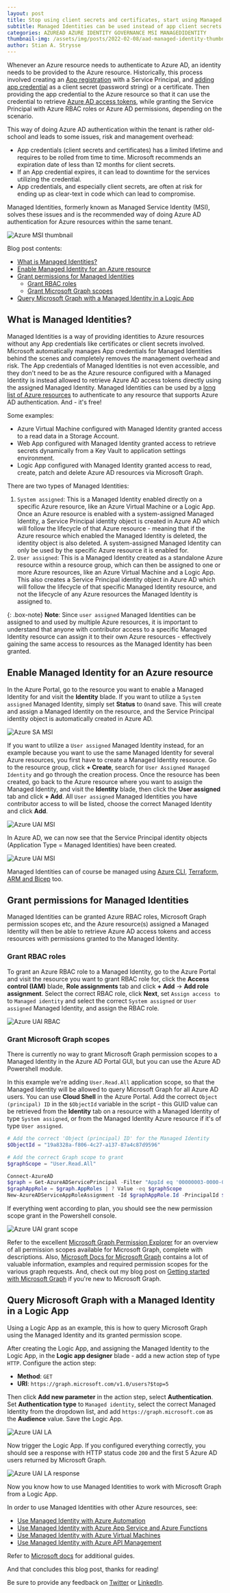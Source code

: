 ```yaml
---
layout: post
title: Stop using client secrets and certificates, start using Managed Identities
subtitle: Managed Identities can be used instead of app client secrets and certificates for Azure resources authenticating to Azure AD. Let's look at what a Managed Identity is and how to use it.
categories: AZUREAD AZURE IDENTITY GOVERNANCE MSI MANAGEDIDENTITY
thumbnail-img: /assets/img/posts/2022-02-08/aad-managed-identity-thumbnail.png
author: Stian A. Strysse
---
```


Whenever an Azure resource needs to authenticate to Azure AD, an identity needs to be provided to the Azure resource. Historically, this process involved creating an [App registration](https://docs.microsoft.com/en-us/azure/active-directory/develop/app-objects-and-service-principals#application-object) with a Service Principal, and [adding app credential](https://docs.microsoft.com/en-us/azure/active-directory/develop/quickstart-register-app#add-credentials) as a client secret (password string) or a certificate. Then providing the app credential to the Azure resource so that it can use the credential to retrieve [Azure AD access tokens](https://docs.microsoft.com/en-us/azure/active-directory/develop/access-tokens), while granting the Service Principal with Azure RBAC roles or Azure AD permissions, depending on the scenario.

This way of doing Azure AD authentication within the tenant is rather old-school and leads to some issues, risk and management overhead:

- App credentials (client secrets and certificates) has a limited lifetime and requires to be rolled from time to time. Microsoft recommends an expiration date of less than 12 months for client secrets.
- If an App credential expires, it can lead to downtime for the services utilizing the credential.
- App credentials, and especially client secrets, are often at risk for ending up as clear-text in code which can lead to compromise.

Managed Identities, formerly known as Managed Service Identity (MSI), solves these issues and is the recommended way of doing Azure AD authentication for Azure resources within the same tenant.

![Azure MSI thumbnail](/assets/img/posts/2022-02-08/aad-managed-identity-thumbnail.png)

Blog post contents:

- [What is Managed Identities?](#what-is-managed-identities)
- [Enable Managed Identity for an Azure resource](#enable-managed-identity-for-an-azure-resource)
- [Grant permissions for Managed Identities](#grant-permissions-for-managed-identities)
    - [Grant RBAC roles](#grant-rbac-roles)
    - [Grant Microsoft Graph scopes](#grant-microsoft-graph-scopes)
- [Query Microsoft Graph with a Managed Identity in a Logic App](#query-microsoft-graph-with-a-managed-identity-in-a-logic-app)


## What is Managed Identities?

Managed Identities is a way of providing identities to Azure resources without any App credentials like certificates or client secrets involved. Microsoft automatically manages App credentials for Managed Identities behind the scenes and completely removes the management overhead and risk. The App credentials of Managed Identities is not even accessible, and they don't need to be as the Azure resource configured with a Managed Identity is instead allowed to retrieve Azure AD access tokens directly using the assigned Managed Identity. Managed Identities can be used by a [long list of Azure resources](https://docs.microsoft.com/en-us/azure/active-directory/managed-identities-azure-resources/managed-identities-status) to authenticate to any resource that supports Azure AD authentication. And - it's free!

Some examples:

- Azure Virtual Machine configured with Managed Identity granted access to a read data in a Storage Account.
- Web App configured with Managed Identity granted access to retrieve secrets dynamically from a Key Vault to application settings environment.
- Logic App configured with Managed Identity granted access to read, create, patch and delete Azure AD resources via Microsoft Graph.

There are two types of Managed Identities:

1. `System assigned`: This is a Managed Identity enabled directly on a specific Azure resource, like an Azure Virtual Machine or a Logic App. Once an Azure resource is enabled with a system-assigned Managed Identity, a Service Principal identity object is created in Azure AD which will follow the lifecycle of that Azure resource - meaning that if the Azure resource which enabled the Managed Identity is deleted, the identity object is also deleted. A system-assigned Managed Identity can only be used by the specific Azure resource it is enabled for.
2. `User assigned`: This is a Managed Identity created as a standalone Azure resource within a resource group, which can then be assigned to one or more Azure resources, like an Azure Virtual Machine and a Logic App. This also creates a Service Principal identity object in Azure AD which will follow the lifecycle of that specific Managed Identity resource, and not the lifecycle of any Azure resources the Managed Identity is assigned to.

{: .box-note}
**Note**: Since `user assigned` Managed Identities can be assigned to and used by multiple Azure resources, it is important to understand that anyone with contributor access to a specific Managed Identity resource can assign it to their own Azure resources - effectively gaining the same access to resources as the Managed Identity has been granted.

## Enable Managed Identity for an Azure resource

In the Azure Portal, go to the resource you want to enable a Managed Identity for and visit the **Identity** blade. If you want to utilize a `System assigned` Managed Identity, simply set **Status** to `On`and save. This will create and assign a Managed Identity on the resource, and the Service Principal identity object is automatically created in Azure AD.

![Azure SA MSI](/assets/img/posts/2022-02-08/aad-sa-msi.png)

If you want to utilize a `User assigned` Managed Identity instead, for an example because you want to use the same Managed Identity for several Azure resources, you first have to create a Managed Identity resource. Go to the resource group, click **+ Create**, search for `User Assigned Managed Identity` and go through the creation process. Once the resource has been created, go back to the Azure resource where you want to assign the Managed Identity, and visit the **Identity** blade, then click the **User assigned** tab and click **+ Add**. All `User assigned` Managed Identities you have contributor access to will be listed, choose the correct Managed Identity and click **Add**.

![Azure UAI MSI](/assets/img/posts/2022-02-08/aad-uai-msi.png)

In Azure AD, we can now see that the Service Principal identity objects (Application Type = Managed Identities) have been created.

![Azure UAI MSI](/assets/img/posts/2022-02-08/aad-identities.png)

Managed Identities can of course be managed using [Azure CLI](https://docs.microsoft.com/en-us/azure/active-directory/managed-identities-azure-resources/qs-configure-cli-windows-vm#enable-system-assigned-managed-identity-on-an-existing-azure-vm), [Terraform](https://registry.terraform.io/providers/hashicorp/azurerm/latest/docs/resources/user_assigned_identity), [ARM and Bicep](https://docs.microsoft.com/en-us/azure/active-directory/managed-identities-azure-resources/qs-configure-template-windows-vm) too.

## Grant permissions for Managed Identities

Managed Identities can be granted Azure RBAC roles, Microsoft Graph permission scopes etc, and the Azure resource(s) assigned a Managed Identity will then be able to retrieve Azure AD access tokens and access resources with permissions granted to the Managed Identity.

### Grant RBAC roles

To grant an Azure RBAC role to a Managed Identity, go to the Azure Portal and visit the resource you want to grant RBAC role for, click the **Access control (IAM)** blade, **Role assignments** tab and click **+ Add** -> **Add role assignment**. Select the correct RBAC role, click **Next**, set `Assign access to` to `Managed identity` and select the correct `System assigned` or `User assigned` Managed Identity, and assign the RBAC role.

![Azure UAI RBAC](/assets/img/posts/2022-02-08/aad-uai-rbac.png)

### Grant Microsoft Graph scopes

There is currently no way to grant Microsoft Graph permission scopes to a Managed Identity in the Azure AD Portal GUI, but you can use the Azure AD Powershell module. 

In this example we're adding `User.Read.All` application scope, so that the Managed Identity will be allowed to query Microsoft Graph for all Azure AD users. You can use **Cloud Shell** in the Azure Portal. Add the correct `Object (principal) ID` in the `$ObjectId` variable in the script - this GUID value can be retrieved from the **Identity** tab on a resource with a Managed Identity of type `System assigned`, or from the Managed Identity Azure resource if it's of type `User assigned`.

```powershell
# Add the correct 'Object (principal) ID' for the Managed Identity
$ObjectId = "19a8328a-f806-4c27-a137-87a4c87d9596"

# Add the correct Graph scope to grant
$graphScope = "User.Read.All"

Connect-AzureAD
$graph = Get-AzureADServicePrincipal -Filter "AppId eq '00000003-0000-0000-c000-000000000000'" 
$graphAppRole = $graph.AppRoles | ? Value -eq $graphScope
New-AzureADServiceAppRoleAssignment -Id $graphAppRole.Id -PrincipalId $ObjectId -ResourceId $graph.ObjectId -ObjectID $ObjectID
```

If everything went according to plan, you should see the new permission scope grant in the Powershell console.

![Azure UAI grant scope](/assets/img/posts/2022-02-08/aad-uai-grantscope.png)

Refer to the excellent [Microsoft Graph Permission Explorer](https://graphpermissions.merill.net/index.html) for an overview of all permission scopes available for Microsoft Graph, complete with descriptions. Also, [Microsoft Docs for Microsoft Graph](https://docs.microsoft.com/en-us/graph/) contains a lot of valuable information, examples and required permission scopes for the various graph requests. And, check out my blog post on [Getting started with Microsoft Graph](https://learningbydoing.cloud/blog/getting-started-with-microsoft-graph/) if you're new to Microsoft Graph.

## Query Microsoft Graph with a Managed Identity in a Logic App

Using a Logic App as an example, this is how to query Microsoft Graph using the Managed Identity and its granted permission scope.

After creating the Logic App, and assigning the Managed Identity to the Logic App, in the **Logic app designer** blade - add a new action step of type `HTTP`. Configure the action step:

- **Method**: `GET`
- **URI**: `https://graph.microsoft.com/v1.0/users?$top=5`

Then click **Add new parameter** in the action step, select **Authentication**. Set **Authentication type** to `Managed identity`, select the correct Managed Identity from the dropdown list, and add `https://graph.microsoft.com` as the **Audience** value. Save the Logic App.

![Azure UAI LA](/assets/img/posts/2022-02-08/la-graph-query.png)

Now trigger the Logic App. If you configured everything correctly, you should see a response with HTTP status code `200` and the first 5 Azure AD users returned by Microsoft Graph.

![Azure UAI LA response](/assets/img/posts/2022-02-08/la-graph-response.png)

Now you know how to use Managed Identities to work with Microsoft Graph from a Logic App. 

In order to use Managed Identities with other Azure resources, see:

- [Use Managed Identity with Azure Automation](https://docs.microsoft.com/en-us/azure/automation/automation-security-overview#managed-identities)
- [Use Managed Identity with Azure App Service and Azure Functions](https://docs.microsoft.com/en-us/azure/app-service/overview-managed-identity)
- [Use Managed Identity with Azure Virtual Machines](https://docs.microsoft.com/en-us/azure/active-directory/managed-identities-azure-resources/how-managed-identities-work-vm)
- [Use Managed Identity with Azure API Management](https://docs.microsoft.com/en-us/azure/api-management/api-management-howto-use-managed-service-identity)

Refer to [Microsoft docs](https://docs.microsoft.com/en-us/azure/active-directory/managed-identities-azure-resources/managed-identities-status) for additional guides.

And that concludes this blog post, thanks for reading!

Be sure to provide any feedback on [Twitter](https://twitter.com/stianstrysse/status/1491130326252670976) or [LinkedIn](https://www.linkedin.com/posts/stianstrysse_stop-using-client-secrets-and-certificates-activity-6896896311590039552-Ofp6).
